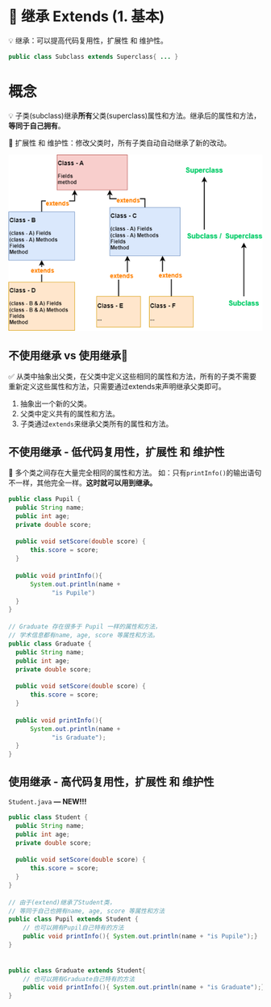 # 📌 继承 Extends (1. 基本)


💡 继承：可以提高代码复用性，扩展性 和 维护性。

```java
public class Subclass extends Superclass{ ... }
```



# 概念


💡 子类(subclass)继承**所有**父类(superclass)属性和方法。继承后的属性和方法，**等同于自己拥有**。

<aside>
🧩 扩展性 和 维护性：修改父类时，所有子类自动自动继承了新的改动。



![extends](image/6.Extends.png)

# 不使用继承 vs 使用继承🔧


✅ 从类中抽象出父类，在父类中定义这些相同的属性和方法，所有的子类不需要重新定义这些属性和方法，只需要通过extends来声明继承父类即可。

1. 抽象出一个新的父类。
2. 父类中定义共有的属性和方法。
3. 子类通过`extends`来继承父类所有的属性和方法。

## 不使用继承 - 低代码复用性，扩展性 和 维护性

📌 多个类之间存在大量完全相同的属性和方法。
如：只有`printInfo()`的输出语句不一样，其他完全一样。**这时就可以用到继承。**

```java
public class Pupil {
  public String name;
  public int age;
  private double score;

  public void setScore(double score) {
      this.score = score;
  }

  public void printInfo(){
      System.out.println(name +
			"is Pupile")
  }
}

// Graduate 存在很多于 Pupil 一样的属性和方法，
// 学术信息都有name, age, score 等属性和方法。
public class Graduate {
  public String name;
  public int age;
  private double score;

  public void setScore(double score) {
      this.score = score;
  }

  public void printInfo(){
      System.out.println(name +
			"is Graduate");
  }
}
```



## 使用继承 - 高代码复用性，扩展性 和 维护性

`Student.java` **— NEW!!!** 

```java
public class Student {
  public String name;
  public int age;
  private double score;

  public void setScore(double score) {
      this.score = score;
  }
}

// 由于(extend)继承了Student类，
// 等同于自己也拥有name, age, score 等属性和方法
public class Pupil extends Student {
	// 也可以拥有Pupil自己特有的方法 
	public void printInfo(){ System.out.println(name + "is Pupile");}
}


public class Graduate extends Student{
	// 也可以拥有Graduate自己特有的方法 
	public void printInfo(){ System.out.println(name + "is Graduate");}
}
```

